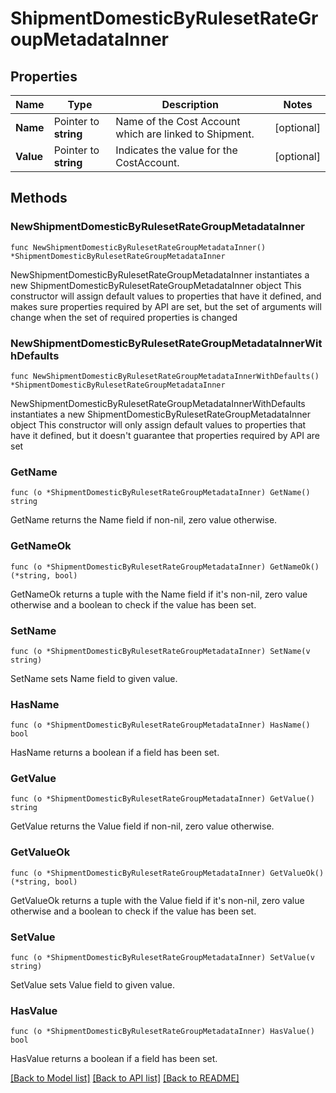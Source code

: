 # ShipmentDomesticByRulesetRateGroupMetadataInner

## Properties

Name | Type | Description | Notes
------------ | ------------- | ------------- | -------------
**Name** | Pointer to **string** | Name of the Cost Account which are linked to Shipment. | [optional] 
**Value** | Pointer to **string** | Indicates the value for the CostAccount. | [optional] 

## Methods

### NewShipmentDomesticByRulesetRateGroupMetadataInner

`func NewShipmentDomesticByRulesetRateGroupMetadataInner() *ShipmentDomesticByRulesetRateGroupMetadataInner`

NewShipmentDomesticByRulesetRateGroupMetadataInner instantiates a new ShipmentDomesticByRulesetRateGroupMetadataInner object
This constructor will assign default values to properties that have it defined,
and makes sure properties required by API are set, but the set of arguments
will change when the set of required properties is changed

### NewShipmentDomesticByRulesetRateGroupMetadataInnerWithDefaults

`func NewShipmentDomesticByRulesetRateGroupMetadataInnerWithDefaults() *ShipmentDomesticByRulesetRateGroupMetadataInner`

NewShipmentDomesticByRulesetRateGroupMetadataInnerWithDefaults instantiates a new ShipmentDomesticByRulesetRateGroupMetadataInner object
This constructor will only assign default values to properties that have it defined,
but it doesn't guarantee that properties required by API are set

### GetName

`func (o *ShipmentDomesticByRulesetRateGroupMetadataInner) GetName() string`

GetName returns the Name field if non-nil, zero value otherwise.

### GetNameOk

`func (o *ShipmentDomesticByRulesetRateGroupMetadataInner) GetNameOk() (*string, bool)`

GetNameOk returns a tuple with the Name field if it's non-nil, zero value otherwise
and a boolean to check if the value has been set.

### SetName

`func (o *ShipmentDomesticByRulesetRateGroupMetadataInner) SetName(v string)`

SetName sets Name field to given value.

### HasName

`func (o *ShipmentDomesticByRulesetRateGroupMetadataInner) HasName() bool`

HasName returns a boolean if a field has been set.

### GetValue

`func (o *ShipmentDomesticByRulesetRateGroupMetadataInner) GetValue() string`

GetValue returns the Value field if non-nil, zero value otherwise.

### GetValueOk

`func (o *ShipmentDomesticByRulesetRateGroupMetadataInner) GetValueOk() (*string, bool)`

GetValueOk returns a tuple with the Value field if it's non-nil, zero value otherwise
and a boolean to check if the value has been set.

### SetValue

`func (o *ShipmentDomesticByRulesetRateGroupMetadataInner) SetValue(v string)`

SetValue sets Value field to given value.

### HasValue

`func (o *ShipmentDomesticByRulesetRateGroupMetadataInner) HasValue() bool`

HasValue returns a boolean if a field has been set.


[[Back to Model list]](../README.md#documentation-for-models) [[Back to API list]](../README.md#documentation-for-api-endpoints) [[Back to README]](../README.md)



